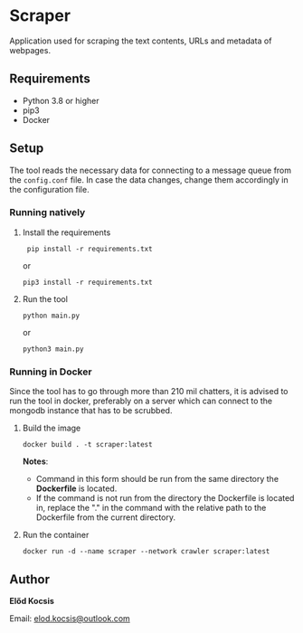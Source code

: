 # Scraper

Application used for scraping the text contents, URLs and metadata of webpages.

## Requirements

* Python 3.8 or higher
* pip3
* Docker

## Setup

The tool reads the necessary data for connecting to a message queue from the `config.conf` file.
In case the data changes, change them accordingly in the configuration file.

### Running natively

1. Install the requirements

   ```shell
    pip install -r requirements.txt
    ```
    
    or 
    
    ```shell
    pip3 install -r requirements.txt
    ```

3. Run the tool

    ```shell
    python main.py
    ```
    
    or 
    
    ```shell
    python3 main.py
    ```

### Running in Docker

Since the tool has to go through more than 210 mil chatters, it is advised to run the tool in docker,
preferably on a server which can connect to the mongodb instance that has to be scrubbed.

1. Build the image
    
    ```shell
    docker build . -t scraper:latest
    ```

   **Notes**: 
   * Command in this form should be run from the same directory the **Dockerfile** is located.
   * If the command is not run from the directory the Dockerfile is located in, replace the "." in the command with the
   relative path to the Dockerfile from the current directory.

2. Run the container

    ```shell
    docker run -d --name scraper --network crawler scraper:latest
    ```

## Author

**Előd Kocsis**

Email: elod.kocsis@outlook.com
